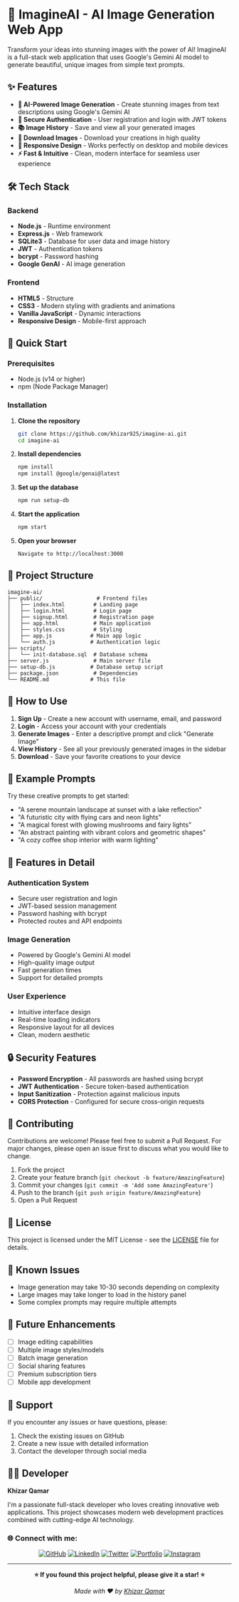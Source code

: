 # 🎨 ImagineAI - AI Image Generation Web App

Transform your ideas into stunning images with the power of AI! ImagineAI is a full-stack web application that uses Google's Gemini AI model to generate beautiful, unique images from simple text prompts.

## ✨ Features

- **🚀 AI-Powered Image Generation** - Create stunning images from text descriptions using Google's Gemini AI
- **🔐 Secure Authentication** - User registration and login with JWT tokens
- **📚 Image History** - Save and view all your generated images
- **💾 Download Images** - Download your creations in high quality
- **📱 Responsive Design** - Works perfectly on desktop and mobile devices
- **⚡ Fast & Intuitive** - Clean, modern interface for seamless user experience

## 🛠️ Tech Stack

### Backend
- **Node.js** - Runtime environment
- **Express.js** - Web framework
- **SQLite3** - Database for user data and image history
- **JWT** - Authentication tokens
- **bcrypt** - Password hashing
- **Google GenAI** - AI image generation

### Frontend
- **HTML5** - Structure
- **CSS3** - Modern styling with gradients and animations
- **Vanilla JavaScript** - Dynamic interactions
- **Responsive Design** - Mobile-first approach

## 🚀 Quick Start

### Prerequisites
- Node.js (v14 or higher)
- npm (Node Package Manager)

### Installation

1. **Clone the repository**
   ```bash
   git clone https://github.com/khizar925/imagine-ai.git
   cd imagine-ai
   ```

2. **Install dependencies**
   ```bash
   npm install
   npm install @google/genai@latest
   ```

3. **Set up the database**
   ```bash
   npm run setup-db
   ```

4. **Start the application**
   ```bash
   npm start
   ```

5. **Open your browser**
   ```
   Navigate to http://localhost:3000
   ```

## 📁 Project Structure

```
imagine-ai/
├── public/                 # Frontend files
│   ├── index.html         # Landing page
│   ├── login.html         # Login page
│   ├── signup.html        # Registration page
│   ├── app.html           # Main application
│   ├── styles.css         # Styling
│   ├── app.js            # Main app logic
│   └── auth.js           # Authentication logic
├── scripts/
│   └── init-database.sql  # Database schema
├── server.js              # Main server file
├── setup-db.js           # Database setup script
├── package.json           # Dependencies
└── README.md             # This file
```

## 🎯 How to Use

1. **Sign Up** - Create a new account with username, email, and password
2. **Login** - Access your account with your credentials
3. **Generate Images** - Enter a descriptive prompt and click "Generate Image"
4. **View History** - See all your previously generated images in the sidebar
5. **Download** - Save your favorite creations to your device


## 🎨 Example Prompts

Try these creative prompts to get started:

- "A serene mountain landscape at sunset with a lake reflection"
- "A futuristic city with flying cars and neon lights"
- "A magical forest with glowing mushrooms and fairy lights"
- "An abstract painting with vibrant colors and geometric shapes"
- "A cozy coffee shop interior with warm lighting"

## 🚀 Features in Detail

### Authentication System
- Secure user registration and login
- JWT-based session management
- Password hashing with bcrypt
- Protected routes and API endpoints

### Image Generation
- Powered by Google's Gemini AI model
- High-quality image output
- Fast generation times
- Support for detailed prompts

### User Experience
- Intuitive interface design
- Real-time loading indicators
- Responsive layout for all devices
- Clean, modern aesthetic

## 🔒 Security Features

- **Password Encryption** - All passwords are hashed using bcrypt
- **JWT Authentication** - Secure token-based authentication
- **Input Sanitization** - Protection against malicious inputs
- **CORS Protection** - Configured for secure cross-origin requests

## 🤝 Contributing

Contributions are welcome! Please feel free to submit a Pull Request. For major changes, please open an issue first to discuss what you would like to change.

1. Fork the project
2. Create your feature branch (`git checkout -b feature/AmazingFeature`)
3. Commit your changes (`git commit -m 'Add some AmazingFeature'`)
4. Push to the branch (`git push origin feature/AmazingFeature`)
5. Open a Pull Request

## 📝 License

This project is licensed under the MIT License - see the [LICENSE](LICENSE) file for details.

## 🐛 Known Issues

- Image generation may take 10-30 seconds depending on complexity
- Large images may take longer to load in the history panel
- Some complex prompts may require multiple attempts

## 🔮 Future Enhancements

- [ ] Image editing capabilities
- [ ] Multiple image styles/models
- [ ] Batch image generation
- [ ] Social sharing features
- [ ] Premium subscription tiers
- [ ] Mobile app development

## 📧 Support

If you encounter any issues or have questions, please:
1. Check the existing issues on GitHub
2. Create a new issue with detailed information
3. Contact the developer through social media

## 👨‍💻 Developer

**Khizar Qamar**

I'm a passionate full-stack developer who loves creating innovative web applications. This project showcases modern web development practices combined with cutting-edge AI technology.

### 🌐 Connect with me:

<div align="center">

[![GitHub](https://img.shields.io/badge/GitHub-100000?style=for-the-badge&logo=github&logoColor=white)](https://www.github.com/khizar925)
[![LinkedIn](https://img.shields.io/badge/LinkedIn-0077B5?style=for-the-badge&logo=linkedin&logoColor=white)](https://www.linkedin.com/in/khizarqamar)
[![Twitter](https://img.shields.io/badge/Twitter-1DA1F2?style=for-the-badge&logo=twitter&logoColor=white)](https://www.x.com/khizarqamar05)
[![Portfolio](https://img.shields.io/badge/Portfolio-FF5722?style=for-the-badge&logo=google-chrome&logoColor=white)](https://khizarqamar.me/)
[![Instagram](https://img.shields.io/badge/Instagram-E4405F?style=for-the-badge&logo=instagram&logoColor=white)](https://www.instagram.com/khizarqamar)

</div>

---

<div align="center">

**⭐ If you found this project helpful, please give it a star! ⭐**

*Made with ❤️ by [Khizar Qamar](https://github.com/khizar925)*

</div>
